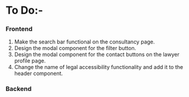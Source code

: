 # To Do:-

### Frontend

1. Make the search bar functional on the consultancy page.
2. Design the modal component for the filter button.
3. Design the modal component for the contact buttons on the lawyer profile page.
4. Change the name of legal accessibility functionality and add it to the header component.

### Backend

